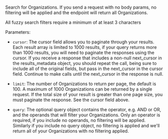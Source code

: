 Search for Organizations. If you send a request with no body params, no filtering will be applied and the endpoint will return all Organizations.

All fuzzy search filters require a minimum of at least 3 characters

Parameters:

- `cursor`: The cursor field allows you to paginate through your results. Each result array is limited to 1000 results, if your query returns more than 1000 results, you will need to paginate the responses using the cursor. If you receive a response that includes a non-null next_cursor in the results_metadata object, you should repeat the call, being sure to include all of the original fields, but pass in the next_cursor in the cursor field. Continue to make calls until the next_cursor in the response is null.

- `limit`: The number of Organizations to return per page, the default is 100. A maximum of 1000 Organizations can be returned by a single request. If the total size of your result is greater than one page size, you must paginate the response. See the cursor field above.

- `query`: The optional query object contains the operator, e.g. AND or OR, and the operands that will filter your Organizations. Only an operator is required, if you include no operands, no filtering will be applied. Similarly if you include no query object, no filtering is applied and we'll return all of your Organizations with no filtering applied.
